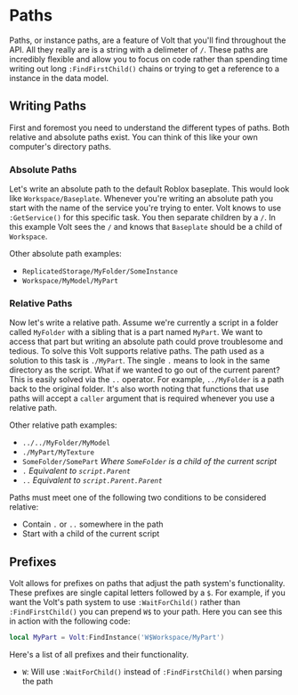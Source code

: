 # Paths

Paths, or instance paths, are a feature of Volt that you'll find throughout the API. All they really are is a string with a delimeter of `/`. These paths are incredibly flexible and allow you to focus on code rather than spending time writing out long `:FindFirstChild()` chains or trying to get a reference to a instance in the data model.

## Writing Paths

First and foremost you need to understand the different types of paths. Both relative and absolute paths exist. You can think of this like your own computer's directory paths.

### Absolute Paths

Let's write an absolute path to the default Roblox baseplate. This would look like `Workspace/Baseplate`. Whenever you're writing an absolute path you start with the name of the service you're trying to enter. Volt knows to use `:GetService()` for this specific task. You then separate children by a `/`. In this example Volt sees the `/` and knows that `Baseplate` should be a child of `Workspace`.

Other absolute path examples:
- `ReplicatedStorage/MyFolder/SomeInstance`
- `Workspace/MyModel/MyPart`

### Relative Paths

Now let's write a relative path. Assume we're currently a script in a folder called `MyFolder` with a sibling that is a part named `MyPart`. We want to access that part but writing an absolute path could prove troublesome and tedious. To solve this Volt supports relative paths. The path used as a solution to this task is `./MyPart`. The single `.` means to look in the same directory as the script. What if we wanted to go out of the current parent? This is easily solved via the `..` operator. For example, `../MyFolder` is a path back to the original folder. It's also worth noting that functions that use paths will accept a `caller` argument that is required whenever you use a relative path.

Other relative path examples:
- `../../MyFolder/MyModel`
- `./MyPart/MyTexture`
- `SomeFolder/SomePart` *Where `SomeFolder` is a child of the current script*
- `.` *Equivalent to `script.Parent`*
- `..` *Equivalent to `script.Parent.Parent`*

Paths must meet one of the following two conditions to be considered relative:
- Contain `.` or `..` somewhere in the path
- Start with a child of the current script

## Prefixes

Volt allows for prefixes on paths that adjust the path system's functionality. These prefixes are single capital letters followed by a `$`. For example, if you want the Volt's path system to use `:WaitForChild()` rather than `:FindFirstChild()` you can prepend `W$` to your path. Here you can see this in action with the following code:

```lua
local MyPart = Volt:FindInstance('W$Workspace/MyPart')
```

Here's a list of all prefixes and their functionality.

- `W`: Will use `:WaitForChild()` instead of `:FindFirstChild()` when parsing the path